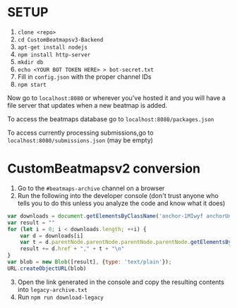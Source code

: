 
# SETUP
1) `clone <repo>`
2) `cd CustomBeatmapsv3-Backend`
3) `apt-get install nodejs`
4) `npm install http-server`
5) `mkdir db`
6) `echo <YOUR BOT TOKEN HERE> > bot-secret.txt`
7) Fill in `config.json` with the proper channel IDs
8) `npm start`

Now go to `localhost:8080` or wherever you've hosted it and you will have a file server that updates when a new beatmap is added.

To access the beatmaps database go to `localhost:8080/packages.json`

To access currently processing submissions,go to `localhost:8080/submissions.json` (may be empty)


# CustomBeatmapsv2 conversion

1) Go to the `#beatmaps-archive` channel on a browser
2) Run the following into the developer console (don't trust anyone who tells you to do this unless you analyze the code and know what it does)
```js
var downloads = document.getElementsByClassName('anchor-1MIwyf anchorUnderlineOnHover-2qPutX downloadWrapper-1Cy2Fi')
var result = ""
for (let i = 0; i < downloads.length; ++i) {
    var d = downloads[i]
    var t = d.parentNode.parentNode.parentNode.parentNode.getElementsByTagName('time')[0].dateTime
    result += d.href + "," + t + "\n"
}
var blob = new Blob([result], {type: 'text/plain'});
URL.createObjectURL(blob)
```
3) Open the link generated in the console and copy the resulting contents into `legacy-archive.txt`
4) Run `npm run download-legacy`

